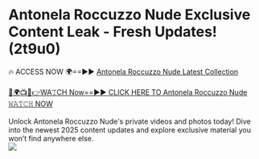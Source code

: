 # Antonela Roccuzzo Nude Exclusive Content Leak - Fresh Updates! (2t9u0)

🔥 ACCESS NOW 🌍==►► <a href="https://tinyurl.com/yc657z5k" rel="nofollow">Antonela Roccuzzo Nude Latest Collection</a>
<br><br>
[🔴🌍📺📱👉WA𝚃CH Now==►► CLICK HERE TO Antonela Roccuzzo Nude 𝚆𝙰𝚃𝙲𝙷 NOW](https://tinyurl.com/yc657z5k)
<br><br>
Unlock Antonela Roccuzzo Nude's private videos and photos today! Dive into the newest 2025 content updates and explore exclusive material you won’t find anywhere else.
<br>
<a href="https://tinyurl.com/yc657z5k" rel="nofollow" data-target="animated-image.originalLink"><img src="https://camo.githubusercontent.com/8a4f000d20f83aca3bf7ec5f350d767afa0574a8a352519fd8cfa583a6f93a33/68747470733a2f2f692e696d6775722e636f6d2f644a486b345a712e676966" data-canonical-src="https://i.imgur.com/dJHk4Zq.gif" style="max-width: 100%; display: inline-block;" data-target="animated-image.originalImage"></a>
<br>
